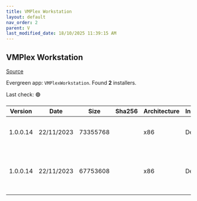 ```yaml
---
title: VMPlex Workstation
layout: default
nav_order: 2
parent: V
last_modified_date: 18/10/2025 11:39:15 AM
---
```


## VMPlex Workstation

[Source](https://github.com/0xf005ba11/vmplex-ws)

Evergreen app: `VMPlexWorkstation`. Found **2** installers.

Last check: 🟢

| Version  | Date       | Size     | Sha256 | Architecture | InstallerType | Type | URI                                                                                                                                                                                      |
| -------- | ---------- | -------- | ------ | ------------ | ------------- | ---- | ---------------------------------------------------------------------------------------------------------------------------------------------------------------------------------------- |
| 1.0.0.14 | 22/11/2023 | 73355768 |        | x86          | Default       | exe  | [https://github.com/0xf005ba11/vmplex-ws/releases/download/v1.0.0.14/VMPlex.exe](https://github.com/0xf005ba11/vmplex-ws/releases/download/v1.0.0.14/VMPlex.exe)                         |
| 1.0.0.14 | 22/11/2023 | 67753608 |        | x86          | Default       | zip  | [https://github.com/0xf005ba11/vmplex-ws/releases/download/v1.0.0.14/vmplex-ws-1.0.0.14.zip](https://github.com/0xf005ba11/vmplex-ws/releases/download/v1.0.0.14/vmplex-ws-1.0.0.14.zip) |

